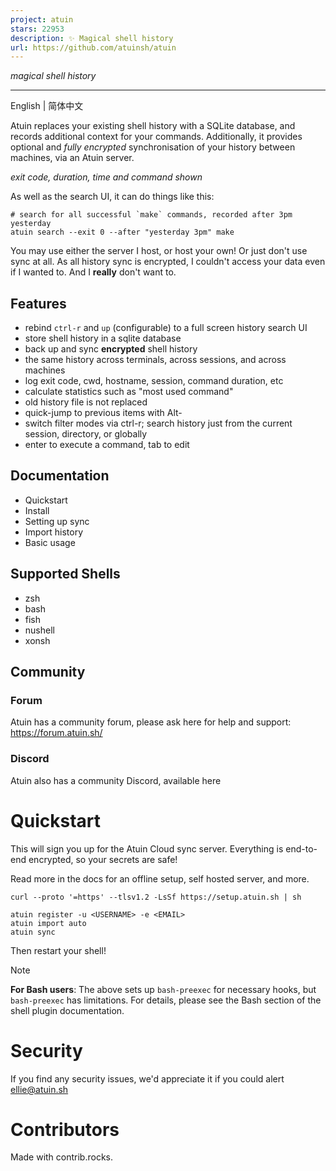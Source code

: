 ```yaml
---
project: atuin
stars: 22953
description: ✨ Magical shell history
url: https://github.com/atuinsh/atuin
---
```


_magical shell history_

* * *

English | 简体中文

Atuin replaces your existing shell history with a SQLite database, and records additional context for your commands. Additionally, it provides optional and _fully encrypted_ synchronisation of your history between machines, via an Atuin server.

_exit code, duration, time and command shown_

As well as the search UI, it can do things like this:

```
# search for all successful `make` commands, recorded after 3pm yesterday
atuin search --exit 0 --after "yesterday 3pm" make
```

You may use either the server I host, or host your own! Or just don't use sync at all. As all history sync is encrypted, I couldn't access your data even if I wanted to. And I **really** don't want to.

Features
--------

-   rebind `ctrl-r` and `up` (configurable) to a full screen history search UI
-   store shell history in a sqlite database
-   back up and sync **encrypted** shell history
-   the same history across terminals, across sessions, and across machines
-   log exit code, cwd, hostname, session, command duration, etc
-   calculate statistics such as "most used command"
-   old history file is not replaced
-   quick-jump to previous items with Alt-<num>
-   switch filter modes via ctrl-r; search history just from the current session, directory, or globally
-   enter to execute a command, tab to edit

Documentation
-------------

-   Quickstart
-   Install
-   Setting up sync
-   Import history
-   Basic usage

Supported Shells
----------------

-   zsh
-   bash
-   fish
-   nushell
-   xonsh

Community
---------

### Forum

Atuin has a community forum, please ask here for help and support: https://forum.atuin.sh/

### Discord

Atuin also has a community Discord, available here

Quickstart
==========

This will sign you up for the Atuin Cloud sync server. Everything is end-to-end encrypted, so your secrets are safe!

Read more in the docs for an offline setup, self hosted server, and more.

```
curl --proto '=https' --tlsv1.2 -LsSf https://setup.atuin.sh | sh

atuin register -u <USERNAME> -e <EMAIL>
atuin import auto
atuin sync
```

Then restart your shell!

Note

**For Bash users**: The above sets up `bash-preexec` for necessary hooks, but `bash-preexec` has limitations. For details, please see the Bash section of the shell plugin documentation.

Security
========

If you find any security issues, we'd appreciate it if you could alert ellie@atuin.sh

Contributors
============

Made with contrib.rocks.
